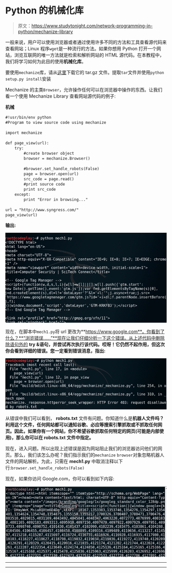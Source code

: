 # Python 的机械化库

> 原文：<https://www.studytonight.com/network-programming-in-python/mechanize-library>

一般来说，用户可以使用浏览器或者通过使用许多不同的方法和工具查看源代码来查看网站；Linux 程序`wget`是一种流行的方法。如果你想用 Python 打开一个网站，浏览互联网的唯一方法就是检索和解析网站的 HTML 源代码。在本教程中，我们将学习如何为此目的使用**机械化库**。

要使用`mechanize`库，请从[这里](https://pypi.python.org/pypi/mechanize/)下载它的 tar.gz 文件。提取`tar`文件并使用`python setup.py install`安装

Mechanize 的主类`Browser`，允许操作任何可以在浏览器中操作的东西。让我们看一个使用 Mechanize Library 查看网站源代码的例子:

**机械**

```
#!usr/bin/env python
#Program to view source code using mechanize

import mechanize

def page_view(url):
	try:
		#create browser object
		browser = mechanize.Browser()

		#browser.set_handle_robots(False)
		page = browser.open(url)
		src_code = page.read()
		#print source code
		print src_code  	
	except:
		print "Error in browsing..."

url = "http://www.syngress.com/"
page_view(url)
```

**输出:**

![Mechanize Library](img/6c75c782d7cd7c708b7de10e618fbcd3.png)

现在，在脚本中`mech1.py`将 url 更改为**https://www.google.com**。你看到了什么？**“浏览错误……”**现在让我们仔细分析一下这个错误。从上述代码中删除除语句外的 **try &语句，并尝试再次执行该代码。哎呀！它仍然不起作用，但这次你会看到详细的错误。您一定看到错误消息，指出:**

![error with robots.txt while using mechanize Library](img/df12ed378ff2694e7c4fcbb59e98a62f.png)

从错误中我们可以看到， **robots.txt** 文件有问题。你知道什么是**机器人文件吗？利用这个文件，任何网站都可以通知谷歌、必应等搜索引擎抓取或不抓取任何网页。因此，如果你有一个网站，你不希望谷歌抓取任何特定的网页(可能是内部使用)，那么你可以在 **robots.txt** 文件中指定。**

现在，进入问题。所以出现上述错误是因为网站阻止我们的浏览器访问他们的网页。那么，我们该怎么办呢？我们指示我们的`mechanize` `browser`对象忽略机器人文件的网站解析。为此，只需在 **mech1.py** 中取消注释以下行:`browser.set_handle_robots(False)`

现在，如果你访问 Google.com，你可以看到如下内容:

![access google.com using mechanize Library](img/e659217d4ed73ffcd7876ee3fa4b60b1.png)

* * *

* * *